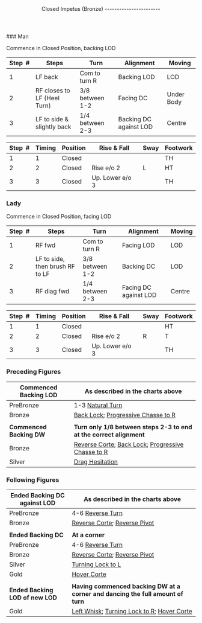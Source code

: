 <header>Closed Impetus (Bronze)
-----------------------

 </header>### Man

Commence in Closed Position, backing LOD

 | **Step<span style="color:white">\_</span>\#** | **Steps** | **Turn** | **Alignment** | **Moving** |
|---|---|---|---|---|
| 1 | LF back | Com to turn R | Backing LOD | LOD |
| 2 | RF closes to LF (Heel Turn) | 3/8 between 1-2 | Facing DC | Under Body |
| 3 | LF to side &amp; slightly back | 1/4 between 2-3 | Backing DC against LOD | Centre |

 | **Step<span style="color:white">\_</span>\#** | **Timing** | **Position** | **Rise &amp; Fall** | **Sway** | **Footwork** |
|---|---|---|---|---|---|
| 1 | 1 | Closed |  |  | TH |
| 2 | 2 | Closed | Rise e/o 2 | L | HT |
| 3 | 3 | Closed | Up. Lower e/o 3 |  | TH |

### Lady

Commence in Closed Position, facing LOD

 | **Step<span style="color:white">\_</span>\#** | **Steps** | **Turn** | **Alignment** | **Moving** |
|---|---|---|---|---|
| 1 | RF fwd | Com to turn R | Facing LOD | LOD |
| 2 | LF to side, then brush RF to LF | 3/8 between 1-2 | Backing DC | LOD |
| 3 | RF diag fwd | 1/4 between 2-3 | Facing DC against LOD | Centre |

 | **Step<span style="color:white">\_</span>\#** | **Timing** | **Position** | **Rise &amp; Fall** | **Sway** | **Footwork** |
|---|---|---|---|---|---|
| 1 | 1 | Closed |  |  | HT |
| 2 | 2 | Closed | Rise e/o 2 | R | T |
| 3 | 3 | Closed | Up. Lower e/o 3 |  | TH |

### Preceding Figures

 | **Commenced Backing LOD** | **As described in the charts above** |
|---|---|
| PreBronze | 1-3 [Natural Turn ](natural_turn.md) |
| Bronze | [Back Lock](back_lock.md); [Progressive Chasse to R](chasse_right.md) |
|  |  |
| **Commenced Backing DW** | **Turn only 1/8 between steps 2-3 to end at the correct alignment** |
| Bronze | [Reverse Corte](reverse_corte.md); [Back Lock](back_lock.md); [Progressive Chasse to R](chasse_right.md) |
| Silver | [Drag Hesitation](drag_hesitation.md) |

### Following Figures

 | **Ended Backing DC against LOD** | **As described in the charts above** |
|---|---|
| PreBronze | 4-6 [Reverse Turn](reverse_turn.md) |
| Bronze | [Reverse Corte](reverse_corte.md); [Reverse Pivot](reverse_pivot.md) |
|  |  |
| **Ended Backing DC** | **At a corner** |
| PreBronze | 4-6 [Reverse Turn](reverse_turn.md) |
| Bronze | [Reverse Corte](reverse_corte.md); [Reverse Pivot](reverse_pivot.md) |
| Silver | [Turning Lock to L](turning_lock.md) |
| Gold | [Hover Corte](hover_corte.md) |
|  |  |
| **Ended Backing LOD of new LOD** | **Having commenced backing DW at a corner and dancing the full amount of turn** |
| Gold | [Left Whisk](left_whisk.md); [Turning Lock to R](turning_lock_right.md); [Hover Corte](hover_corte.md) |